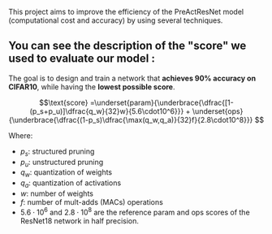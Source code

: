 This project aims to improve the efficiency of the PreActResNet model (computational cost and accuracy) by using several techniques.


You can see the description of the "score" we used to evaluate our model :
--
The goal is to design and train a network that **achieves 90% accuracy on CIFAR10**, while having the **lowest possible score**.

$$\text{score} =\underset{param}{\underbrace{\dfrac{[1-(p_s+p_u)]\dfrac{q_w}{32}w}{5.6\cdot10^6}}} + \underset{ops}{\underbrace{\dfrac{(1-p_s)\dfrac{\max(q_w,q_a)}{32}f}{2.8\cdot10^8}}} $$

Where:
- $p_s$: structured pruning
- $p_u$: unstructured pruning
- $q_w$: quantization of weights
- $q_a$: quantization of activations
- $w$: number of weights
- $f$: number of mult-adds (MACs) operations
- $5.6\cdot10^6$ and $2.8\cdot10^8$ are the reference param and ops scores of the ResNet18 network in half precision.
